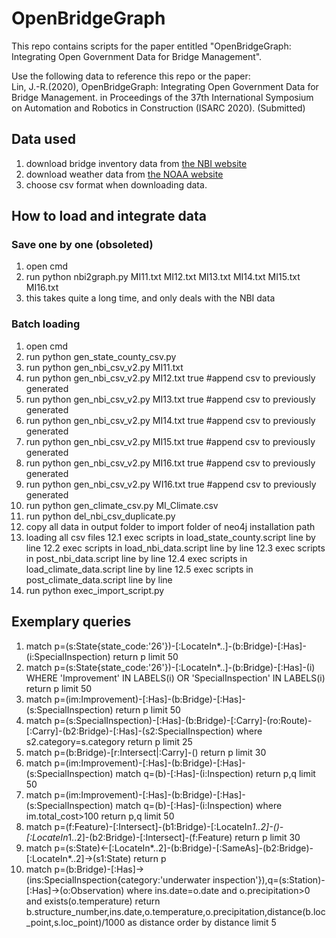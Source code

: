 # OpenBridgeGraph
This repo contains scripts for the paper entitled "OpenBridgeGraph: Integrating Open Government Data for Bridge Management".

Use the following data to reference this repo or the paper:  
Lin, J.-R.(2020), OpenBridgeGraph: Integrating Open Government Data for Bridge Management. in Proceedings of the 37th International Symposium on Automation and Robotics in Construction (ISARC 2020). (Submitted)

## Data used
1. download bridge inventory data from [the NBI website](https://www.fhwa.dot.gov/bridge/nbi.cfm)
2. download weather data from [the NOAA website](https://www.ncdc.noaa.gov/cdo-web/)
3. choose csv format when downloading data.

## How to load and integrate data
### Save one by one (obsoleted)
1. open cmd
2. run python nbi2graph.py MI11.txt MI12.txt MI13.txt MI14.txt MI15.txt MI16.txt
3. this takes quite a long time, and only deals with the NBI data

### Batch loading
1. open cmd
2. run python gen_state_county_csv.py
3. run python gen_nbi_csv_v2.py MI11.txt
4. run python gen_nbi_csv_v2.py MI12.txt true #append csv to previously generated
5. run python gen_nbi_csv_v2.py MI13.txt true #append csv to previously generated
6. run python gen_nbi_csv_v2.py MI14.txt true #append csv to previously generated
7. run python gen_nbi_csv_v2.py MI15.txt true #append csv to previously generated
8. run python gen_nbi_csv_v2.py MI16.txt true #append csv to previously generated
8. run python gen_nbi_csv_v2.py WI16.txt true #append csv to previously generated
9. run python gen_climate_csv.py MI_Climate.csv
10. run python del_nbi_csv_duplicate.py
11. copy all data in output folder to import folder of neo4j installation path
12. loading all csv files
12.1 exec scripts in load_state_county.script line by line
12.2 exec scripts in load_nbi_data.script line by line
12.3 exec scripts in post_nbi_data.script line by line
12.4 exec scripts in load_climate_data.script line by line
12.5 exec scripts in post_climate_data.script line by line
13. run python exec_import_script.py

## Exemplary queries
1. match p=(s:State{state_code:'26'})-[:LocateIn*..]-(b:Bridge)-[:Has]-(i:SpecialInspection) return p limit 50
2. match p=(s:State{state_code:'26'})-[:LocateIn*..]-(b:Bridge)-[:Has]-(i) WHERE 'Improvement' IN LABELS(i) OR 'SpecialInspection' IN LABELS(i) return p limit 50
3. match p=(im:Improvement)-[:Has]-(b:Bridge)-[:Has]-(s:SpecialInspection) return p limit 50
4. match p=(s:SpecialInspection)-[:Has]-(b:Bridge)-[:Carry]-(ro:Route)-[:Carry]-(b2:Bridge)-[:Has]-(s2:SpecialInspection) where s2.category=s.category return p limit 25
5. match p=(b:Bridge)-[r:Intersect|:Carry]-() return p limit 30
6. match p=(im:Improvement)-[:Has]-(b:Bridge)-[:Has]-(s:SpecialInspection) match q=(b)-[:Has]-(i:Inspection) return p,q limit 50
7. match p=(im:Improvement)-[:Has]-(b:Bridge)-[:Has]-(s:SpecialInspection) match q=(b)-[:Has]-(i:Inspection) where im.total_cost>100  return p,q limit 50
8. match p=(f:Feature)-[:Intersect]-(b1:Bridge)-[:LocateIn*1..2]-()-[:LocateIn*1..2]-(b2:Bridge)-[:Intersect]-(f:Feature) return p limit 30
9. match p=(s:State)<-[:LocateIn*..2]-(b:Bridge)-[:SameAs]-(b2:Bridge)-[:LocateIn*..2]->(s1:State) return p
10. match p=(b:Bridge)-[:Has]->(ins:SpecialInspection{category:'underwater inspection'}),q=(s:Station)-[:Has]->(o:Observation) where ins.date=o.date and o.precipitation>0 and exists(o.temperature) return b.structure_number,ins.date,o.temperature,o.precipitation,distance(b.loc_point,s.loc_point)/1000 as distance order by distance limit 5